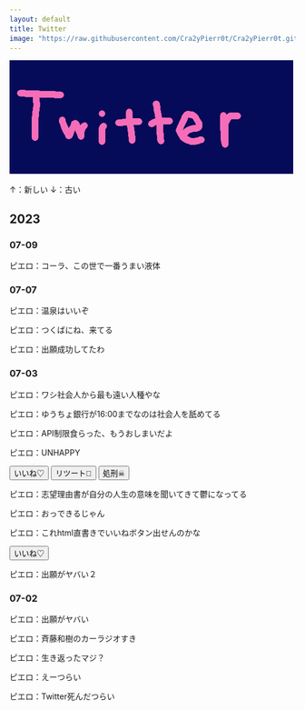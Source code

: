 ```yaml
---
layout: default
title: Twitter
image: "https://raw.githubusercontent.com/Cra2yPierr0t/Cra2yPierr0t.github.io/master/images/twitter.png"
---
```


![](https://raw.githubusercontent.com/Cra2yPierr0t/Cra2yPierr0t.github.io/master/images/twitter.png)

↑：新しい
↓：古い

## 2023

### 07-09

ピエロ：コーラ、この世で一番うまい液体

### 07-07

ピエロ：温泉はいいぞ

ピエロ：つくばにね、来てる

ピエロ：出願成功してたわ

### 07-03

ピエロ：ワシ社会人から最も遠い人種やな

ピエロ：ゆうちょ銀行が16:00までなのは社会人を舐めてる

ピエロ：API制限食らった、もうおしまいだよ

ピエロ：UNHAPPY

<button> いいね♡ </button> <button> リツート🔄 </button> <button> 処刑☠ </button>

ピエロ：志望理由書が自分の人生の意味を聞いてきて鬱になってる


ピエロ：おっできるじゃん

ピエロ：これhtml直書きでいいねボタン出せんのかな

<button> いいね♡ </button>

ピエロ：出願がヤバい２

### 07-02

ピエロ：出願がヤバい

ピエロ：斉藤和樹のカーラジオすき

ピエロ：生き返ったマジ？

ピエロ：えーつらい

ピエロ：Twitter死んだつらい
